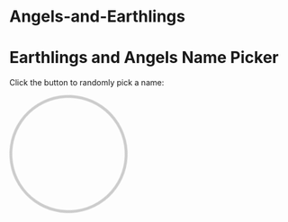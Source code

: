 # Angels-and-Earthlings
<!DOCTYPE html>
<html>
<head>
  <title>Dynamic Name Spinner</title>
  <style>
    /* Styles for the spinning effect */
    @keyframes spin {
      0% { transform: rotate(0deg); }
      100% { transform: rotate(360deg); }
    }
    #wheel {
      width: 200px;
      height: 200px;
      border: 5px solid #ccc;
      border-radius: 50%;
      animation: spin 3s ease-out 1;
    }
  </style>
</head>
<body>

  <h1>Earthlings and Angels Name Picker</h1>
  <p>Click the button to randomly pick a name:</p>

  <!-- Replace the button with a div representing the spinning wheel -->
  <div id="wheel" onclick="spin()"></div>

  <ul id="namesList">
    <!-- Names will be added here -->
  </ul>

  <script>
    let names = ["Deborah", "Natasha", "Nicole", "Elizabeth", "Nikita", "Nathanial", "Nathan", "Nathius"]; // Add your list of names here
    let removedNames = [];

    function spin() {
      if (names.length > 0) {
        const randomIndex = Math.floor(Math.random() * names.length);
        const selectedName = names[randomIndex];

        removedNames.push(names.splice(randomIndex, 1)[0]);

        displayNames(selectedName);

        // Disable wheel after a spin
        document.getElementById('wheel').style.pointerEvents = 'none';
        document.getElementById('wheel').style.animation = 'none';
        setTimeout(function() {
          document.getElementById('wheel').style.pointerEvents = 'auto';
          document.getElementById('wheel').style.animation = 'spin 3s ease-out 1';
        }, 3000);
      } else {
        alert("All names have been picked!");
      }
    }

    function displayNames(selectedName) {
      const namesList = document.getElementById('namesList');
      const listItem = document.createElement('li');
      listItem.appendChild(document.createTextNode(selectedName));
      namesList.appendChild(listItem);
    }
  </script>

</body>
</html>
